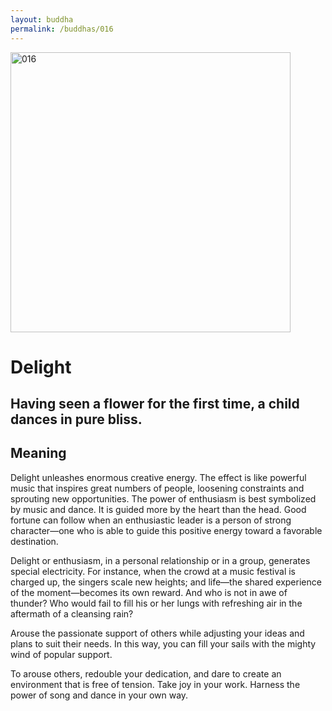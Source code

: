 ```yaml
---
layout: buddha
permalink: /buddhas/016
---
```


<div class="uk-text-center">
<img src="{{"/assets/img/buddhas/buddha-016.jpg" | relative_url}}" alt="016"  width="448" height="448"></div>

# Delight

## Having seen a flower for the first time, a child dances in pure bliss.

## Meaning

Delight unleashes enormous creative energy. The effect is like powerful music that inspires great numbers of people, loosening constraints and sprouting new opportunities. The power of enthusiasm is best symbolized by music and dance. It is guided more by the heart than the head. Good fortune can follow when an enthusiastic leader is a person of strong character—one who is able to guide this positive energy toward a favorable destination.

Delight or enthusiasm, in a personal relationship or in a group, generates special electricity. For instance, when the crowd at a music festival is charged up, the singers scale new heights; and life—the shared experience of the moment—becomes its own reward. And who is not in awe of thunder? Who would fail to fill his or her lungs with refreshing air in the aftermath of a cleansing rain?

Arouse the passionate support of others while adjusting your ideas and plans to suit their needs. In this way, you can fill your sails with the mighty wind of popular support.

To arouse others, redouble your dedication, and dare to create an environment that is free of tension. Take joy in your work. Harness the power of song and dance in your own way.
